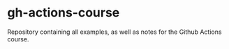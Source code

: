 # gh-actions-course
Repository containing all examples, as well as notes for the Github Actions course.
